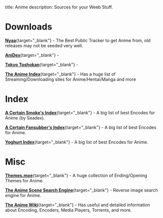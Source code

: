 title: Anime
description: Sources for your Weeb Stuff.

# Downloads

[**Nyaa**](https://nyaa.si/){target="_blank"} - The Best Public Tracker to get Anime from, old releases may not be seeded very well.

[**AniDex**](https://anidex.info/){target="_blank"} - 

[**Tokyo Toshokan**](https://www.tokyotosho.info/?cat=1){target="_blank"} - 

[**The Anime Index**](https://piracy.moe/){target="_blank"} - Has a huge list of Streaming/Downloading sites for Anime/Hentai/Manga and more

# Index

[**A Certain Smoke's Index**](https://releases.moe){target="_blank"} - A big list of best Encodes for Anime (by Seadex).

[**A Certain Fansubber's Index**](https://docs.google.com/spreadsheets/d/1PJYwhjzLNPXV2X1np-S4rdZE4fb7pxp-QbHY1O0jH6Q/htmlview){target="_blank"} - A big list of best Encodes for Anime.

[**Yoghurt Index**](https://docs.google.com/spreadsheets/d/1ppLztIaA8c6Fer8LIUWgWN0UH0gs40WvEwU7Wtofy6k/htmlview){target="_blank"} - A big list of best Encodes for Anime.

# Misc

[**Themes.moe**](https://themes.moe){target="_blank"} - A huge collection of Ending/Opening Themes for Anime.

[**The Anime Scene Search Engine**](https://trace.moe/){target="_blank"} - Reverse image search engine for Anime.

[**The Anime Wiki**](https://wiki.piracy.moe/){target="_blank"} - Has useful and detailed information about Encoding, Encoders, Media Players, Torrents, and more.
